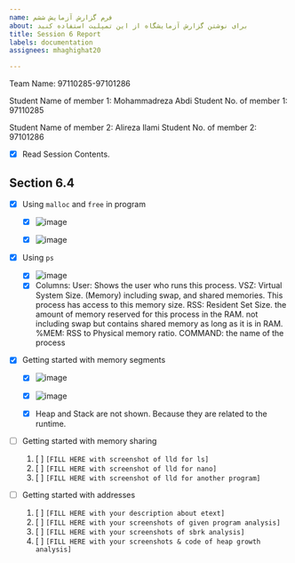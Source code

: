 ```yaml
---
name: فرم گزارش آزمایش ششم
about: برای نوشتن گزارش آزمایشگاه از این تمپلیت استفاده کنید
title: Session 6 Report
labels: documentation
assignees: mhaghighat20

---
```


Team Name: 97110285-97101286

Student Name of member 1: Mohammadreza Abdi
Student No. of member 1: 97110285

Student Name of member 2: Alireza Ilami
Student No. of member 2: 97101286

- [x] Read Session Contents.

## Section 6.4

- [x] Using `malloc` and `free` in program
    - [x] ![image](https://user-images.githubusercontent.com/45389577/128612418-359c9b0d-a2af-429c-b8a0-84a91e32e29b.png)
    - [x] ![image](https://user-images.githubusercontent.com/45389577/128612407-50362ed1-b715-4e7a-801b-2b76775d598f.png)

    
- [x]  Using `ps`
    - [x] ![image](https://user-images.githubusercontent.com/45389577/128612454-bf484bf1-d1ec-454a-8d4e-5490e2ef8c9e.png)
    - [x] Columns:
        User: Shows the user who runs this process.
        VSZ: Virtual System Size. (Memory) including swap, and shared memories. This process has access to this memory size.
        RSS: Resident Set Size. the amount of memory reserved for this process in the RAM. not including swap but contains shared memory as long as it is in RAM.
        %MEM: RSS to Physical memory ratio.
        COMMAND: the name of the process
           
- [x]  Getting started with memory segments
    - [x] ![image](https://user-images.githubusercontent.com/45389577/128613170-83d6844f-3bc3-4c82-99d0-2af8e561886b.png)
    - [x] ![image](https://user-images.githubusercontent.com/45389577/128613184-bc2246c0-c655-46cc-9753-b0a3895623f2.png)
    - [x] Heap and Stack are not shown. Because they are related to the runtime.
    

- [ ] Getting started with memory sharing
    1. [ ] `[FILL HERE with screenshot of lld for ls]`
    1. [ ] `[FILL HERE with screenshot of lld for nano]`
    1. [ ] `[FILL HERE with screenshot of lld for another program]`

- [ ] Getting started with addresses
    1. [ ] `[FILL HERE with your description about etext]`
    2. [ ] `[FILL HERE with your screenshots of given program analysis]`
    3. [ ] `[FILL HERE with your screenshots of sbrk analysis]`
    4. [ ] `[FILL HERE with your screenshots & code of heap growth analysis]`

